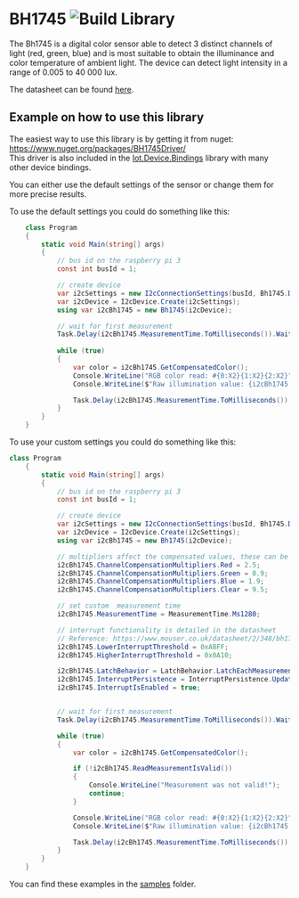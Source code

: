 # BH1745 ![Build Library](https://github.com/RobinTTY/BH1745/workflows/Build%20Library/badge.svg)

The Bh1745 is a digital color sensor able to detect 3 distinct channels of light (red, green, blue) and is most
suitable to obtain the illuminance and color temperature of ambient light. The device can detect light intensity
in a range of 0.005 to 40 000 lux.

The datasheet can be found [here](https://www.mouser.co.uk/datasheet/2/348/bh1745nuc-e-519994.pdf).

## Example on how to use this library

The easiest way to use this library is by getting it from nuget: https://www.nuget.org/packages/BH1745Driver/  
This driver is also included in the [Iot.Device.Bindings](https://github.com/dotnet/iot) library with many other device bindings.

You can either use the default settings of the sensor or change them for more precise results.

To use the default settings you could do something like this:

```C#
    class Program
    {
        static void Main(string[] args)
        {
            // bus id on the raspberry pi 3
            const int busId = 1;

            // create device
            var i2cSettings = new I2cConnectionSettings(busId, Bh1745.DefaultI2cAddress);
            var i2cDevice = I2cDevice.Create(i2cSettings);
            using var i2cBh1745 = new Bh1745(i2cDevice);

            // wait for first measurement
            Task.Delay(i2cBh1745.MeasurementTime.ToMilliseconds()).Wait();
                
            while (true)
            {
                var color = i2cBh1745.GetCompensatedColor();
                Console.WriteLine("RGB color read: #{0:X2}{1:X2}{2:X2}", color.R, color.G, color.B);
                Console.WriteLine($"Raw illumination value: {i2cBh1745.ReadClearDataRegister()}");

                Task.Delay(i2cBh1745.MeasurementTime.ToMilliseconds()).Wait();
            }
        }
    }
```

To use your custom settings you could do something like this:

```C#
class Program
    {
        static void Main(string[] args)
        {
            // bus id on the raspberry pi 3
            const int busId = 1;

            // create device
            var i2cSettings = new I2cConnectionSettings(busId, Bh1745.DefaultI2cAddress);
            var i2cDevice = I2cDevice.Create(i2cSettings);
            using var i2cBh1745 = new Bh1745(i2cDevice);

            // multipliers affect the compensated values, these can be used to gain better results
            i2cBh1745.ChannelCompensationMultipliers.Red = 2.5;
            i2cBh1745.ChannelCompensationMultipliers.Green = 0.9;
            i2cBh1745.ChannelCompensationMultipliers.Blue = 1.9;
            i2cBh1745.ChannelCompensationMultipliers.Clear = 9.5;

            // set custom  measurement time
            i2cBh1745.MeasurementTime = MeasurementTime.Ms1280;

            // interrupt functionality is detailed in the datasheet
            // Reference: https://www.mouser.co.uk/datasheet/2/348/bh1745nuc-e-519994.pdf (page 13)
            i2cBh1745.LowerInterruptThreshold = 0xABFF;
            i2cBh1745.HigherInterruptThreshold = 0x0A10;

            i2cBh1745.LatchBehavior = LatchBehavior.LatchEachMeasurement;
            i2cBh1745.InterruptPersistence = InterruptPersistence.UpdateMeasurementEnd;
            i2cBh1745.InterruptIsEnabled = true;


            // wait for first measurement
            Task.Delay(i2cBh1745.MeasurementTime.ToMilliseconds()).Wait();

            while (true)
            {
                var color = i2cBh1745.GetCompensatedColor();

                if (!i2cBh1745.ReadMeasurementIsValid())
                {
                    Console.WriteLine("Measurement was not valid!");
                    continue;
                }

                Console.WriteLine("RGB color read: #{0:X2}{1:X2}{2:X2}", color.R, color.G, color.B);
                Console.WriteLine($"Raw illumination value: {i2cBh1745.ReadClearDataRegister()}");

                Task.Delay(i2cBh1745.MeasurementTime.ToMilliseconds()).Wait();
            }
        }
    }
```

You can find these examples in the [samples](src/BH1745/samples) folder.
